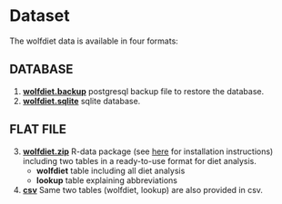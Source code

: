 # Dataset

The wolfdiet data is available in four formats: 

## DATABASE
1. **[wolfdiet.backup](https://github.com/andreacorra/wolfdiet/raw/master/data/wolfdiet_psql)** postgresql backup file to restore the database. 
2. **[wolfdiet.sqlite](https://github.com/andreacorra/wolfdiet/raw/master/data/wolfdiet_sqlite)** sqlite database.  

## FLAT FILE 
3. **[wolfdiet.zip](https://github.com/andreacorra/wolfdiet/raw/master/data/wolfdiet_R/wolfdiet.zip)** R-data package (see [here](https://github.com/andreacorra/wolfdiet/raw/master/data/wolfdiet_R/) for installation instructions) including two tables in a ready-to-use format for diet analysis.
   * **wolfdiet** table including all diet analysis
   * **lookup** table explaining abbreviations 
4. **[csv](https://github.com/andreacorra/wolfdiet/raw/master/data/wolfdiet_csv)** Same two tables (wolfdiet, lookup) are also provided in csv. 
